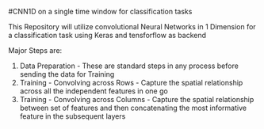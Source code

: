 #CNN1D on a single time window for classification tasks

This Repository will utilize convolutional Neural Networks in 1 Dimension for a classification task using Keras and tensforflow as backend

Major Steps are:

1) Data Preparation - These are standard steps in any process before sending the data for Training
2) Training - Convolving across Rows - Capture the spatial relationship across all the independent features in one go
3) Training - Convolving across Columns - Capture the spatial relationship between set of features and then concatenating the most informative feature in the subsequent layers

